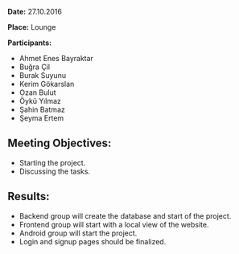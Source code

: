 **Date:** 27.10.2016

**Place:** Lounge

**Participants:** 
  * Ahmet Enes Bayraktar
  * Buğra Çil
  * Burak Suyunu
  * Kerim Gökarslan
  * Ozan Bulut
  * Öykü Yılmaz
  * Şahin Batmaz
  * Şeyma Ertem

## Meeting Objectives: ##

  * Starting the project.
  * Discussing the tasks.

## Results: ##

  * Backend group will create the database and start of the project.
  * Frontend group will start with a local view of the website.
  * Android group will start the project.  
  * Login and signup pages should be finalized. 
